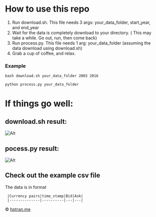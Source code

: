 # How to use this repo
1. Run download.sh. This file needs 3 args: your_data_folder, start_year, and end_year
2. Wait for the data is completely download to your directory. ( This may take a while. Go out, run, then come back)
3. Run process.py. This file needs 1 arg: your_data_folder (assuming the data download using download.sh)
4. Grab a cup of coffee, and relax.

### Example 

```
bash download.sh your_data_folder 2003 2016

python process.py your_data_folder

```

# If things go well:
## download.sh result:
![Alt](https://cloud.githubusercontent.com/assets/6142514/18031390/e8db55b6-6ca3-11e6-9094-25ee605f05d9.PNG)

## pocess.py result:
![Alt](https://cloud.githubusercontent.com/assets/6142514/18031390/e8db55b6-6ca3-11e6-9094-25ee605f05d9.PNG)

## Check out the example csv file
The data is in format

     
     |Currency pairs|time_stamp|Bid|Ask|
     |--------------|----------|---|---|

&copy; 
[hptran.me](http://hptran.me)

